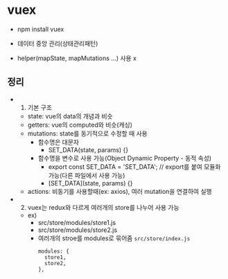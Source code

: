
# vuex
- npm install vuex

- 데이터 중앙 관리(상태관리패턴)

- helper(mapState, mapMutations ...) 사용 x

## 정리
- 1. 기본 구조
  - state: vue의 data의 개념과 비슷
  - getters: vue의 computed와 비슷(캐싱)
  - mutations: state를 동기적으로 수정할 때 사용
    - 함수명은 대문자
      - SET_DATA(state, params) {}
    - 함수명을 변수로 사용 가능(Object Dynamic Property - 동적 속성)
      - export const SET_DATA = 'SET_DATA';   // export를 붙여 모듈화 가능(다른 파일에서 사용 가능)
      - [SET_DATA](state, params) {}
  - actions: 비동기를 사용할때(ex: axios), 여러 mutation을 연결하여 실행
- 2. vuex는 redux와 다르게 여러개의 store를 나누어 사용 가능
  - ex)
    - src/store/modules/store1.js
    - src/store/modules/store2.js
    - 여러개의 stroe를 modules로 묶어줌
      `src/store/index.js`
      ```
      modules: {
        store1,
        store2,
      },
      ```

